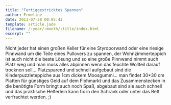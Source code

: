 ```yaml
---
title: "Fertiggestricktes Spannen"
author: Ermeline
date: 2013-07-28 00:05:43
template: article.jade
filename: /:year/:month/:title/index.html
excerpt: ""
---
```


Nicht jeder hat einen großen Keller für eine Styroporwand oder eine
riesige Pinnwand um die Teile eines Pullovers zu spannen, der
Wohnzimmerteppich ist auch nicht die beste Lösung und so eine große
Pinnwand nimmt auch Platz weg und man muss alles abpinnen wenn das
feuchte Wollteil darauf trocknen soll... Platzsparend und schnell
aufgebaut sind die Kinderpuzzleteppiche aus 1cm dickem Moosgummi... man
findet 30\*30 cm Platten für günstiges Geld auf dem Flohmarkt und das
Zusammenstecken in die benötigte Form bringt auch noch Spaß, abgebaut
sind sie auch schnell und das praktische Helferlein kann fix in den
Schrank oder unter das Bett verfrachtet werden. ;)
